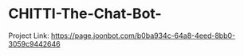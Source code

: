 # CHITTI-The-Chat-Bot-

Project Link: https://page.joonbot.com/b0ba934c-64a8-4eed-8bb0-3059c9442646
